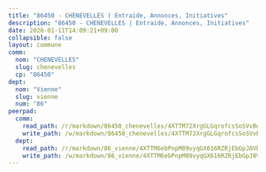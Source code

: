 ```yaml
---
title: "86450 - CHENEVELLES | Entraide, Annonces, Initiatives"
description: "86450 - CHENEVELLES | Entraide, Annonces, Initiatives"
date: 2020-01-11T14:09:21+09:00
collapsible: false
layout: commune
comm:
  nom: "CHENEVELLES"
  slug: chenevelles
  cp: "86450"
dept:
  nom: "Vienne"
  slug: vienne
  num: "86"
peerpad:
  comm:
    read_path: /r/markdown/86450_chenevelles/4XTTM72XrgGLGqrofcsSoSVvBnPhjhduo5KN1wj1SSL8oiUjy
    write_path: /w/markdown/86450_chenevelles/4XTTM72XrgGLGqrofcsSoSVvBnPhjhduo5KN1wj1SSL8oiUjy-K3TgTdCkuVPC9L369DLRs2s3PYcaF866Q8Sv2S7uBUaVznmMohigQm4JNK9mumQ4x2hx7aa7HaZdm2cN6MtstSd7yYJyiTfgC3PBqpMJuiXJc95XrhC833APtQVVumYA5hpFySby
  dept:
    read_path: /r/markdown/86_vienne/4XTTM6ebPnpM89vyqGX616RZRjEbGpJ8VDNVdSCrMHCb86ALN
    write_path: /w/markdown/86_vienne/4XTTM6ebPnpM89vyqGX616RZRjEbGpJ8VDNVdSCrMHCb86ALN-K3TgUEmU2PzobkNvYrNtR4DXtgm1qYeknzdEZmszmUFpRSMDjV62q8xZv1nUQEJqGnnT9H399N9TnzZMyT3rgAM3pHPbqGxVD33vWNzCSkbf2kxHwBfenpixiJuwbWaCBERwmNeA
---
```



